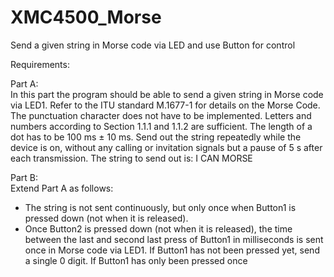 # XMC4500_Morse
Send a given string in Morse code via LED and use Button for control

Requirements:

Part A:        
In this part the program should be able to send a given string in Morse code via LED1. Refer to the ITU standard M.1677-1 for details on the Morse Code. The punctuation character does not have to be implemented. Letters and numbers according to Section 1.1.1 and 1.1.2 are sufficient. The length of a dot has to be 100 ms ± 10 ms. Send out the string repeatedly while the device is on, without any calling or invitation signals but a pause of 5 s after each transmission. The string to send out is: I CAN MORSE

Part B:       
Extend Part A as follows:        
* The string is not sent continuously, but only once when Button1 is pressed down (not when it is released).
* Once Button2 is pressed down (not when it is released), the time between the last and second last press of Button1 in milliseconds is sent once in Morse code via LED1.
    If Button1 has not been pressed yet, send a single 0 digit.
    If Button1 has only been pressed once
